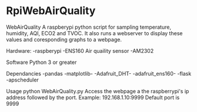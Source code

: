 # RpiWebAirQuality
WebAirQuality
A raspberypi python script for sampling temperature, humidity, AQI, ECO2 and TVOC. It also runs a webserver to display these values and coresponding graphs to a webpage.

Hardware:
-raspberypi
-ENS160 Air quaility sensor
-AM2302

Software
Python 3 or greater

Dependancies
-pandas
-matplotlib-
-Adafruit_DHT-
-adafruit_ens160-
-flask
-apscheduler

Usage
python WebAirQuality.py
Access the webpage a the raspberrypi's ip address followed by the port. Example: 192.168.1.10:9999
Default port is 9999
